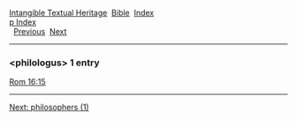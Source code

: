 [Intangible Textual Heritage](../../index)  [Bible](../index) 
[Index](index)   
[p Index](_p_)  
  [Previous](c08509)  [Next](c08511) 

------------------------------------------------------------------------

### &lt;philologus&gt; 1 entry

[Rom 16:15](../kjv/rom016.htm#015)  

------------------------------------------------------------------------

[Next: philosophers (1)](c08511)
